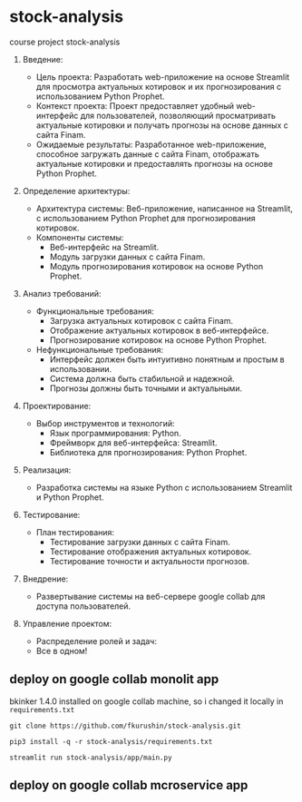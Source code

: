 # stock-analysis
course project stock-analysis


1. Введение:
   - Цель проекта: Разработать web-приложение на основе Streamlit для просмотра актуальных котировок и их прогнозирования с использованием Python Prophet.
   - Контекст проекта: Проект предоставляет удобный web-интерфейс для пользователей, позволяющий просматривать актуальные котировки и получать прогнозы на основе данных с сайта Finam.
   - Ожидаемые результаты: Разработанное web-приложение, способное загружать данные с сайта Finam, отображать актуальные котировки и предоставлять прогнозы на основе Python Prophet.

2. Определение архитектуры:
   - Архитектура системы: Веб-приложение, написанное на Streamlit, с использованием Python Prophet для прогнозирования котировок.
   - Компоненты системы: 
     - Веб-интерфейс на Streamlit.
     - Модуль загрузки данных с сайта Finam.
     - Модуль прогнозирования котировок на основе Python Prophet.

3. Анализ требований:
   - Функциональные требования:
     - Загрузка актуальных котировок с сайта Finam.
     - Отображение актуальных котировок в веб-интерфейсе.
     - Прогнозирование котировок на основе Python Prophet.
   - Нефункциональные требования:
     - Интерфейс должен быть интуитивно понятным и простым в использовании.
     - Система должна быть стабильной и надежной.
     - Прогнозы должны быть точными и актуальными.

4. Проектирование:
   - Выбор инструментов и технологий:
     - Язык программирования: Python.
     - Фреймворк для веб-интерфейса: Streamlit.
     - Библиотека для прогнозирования: Python Prophet.

5. Реализация:
   - Разработка системы на языке Python с использованием Streamlit и Python Prophet.

6. Тестирование:
   - План тестирования:
     - Тестирование загрузки данных с сайта Finam.
     - Тестирование отображения актуальных котировок.
     - Тестирование точности и актуальности прогнозов.

7. Внедрение:
   - Развертывание системы на веб-сервере google collab для доступа пользователей.

8. Управление проектом:
   - Распределение ролей и задач:
   - Все в одном!


## deploy on google collab monolit app

bkinker 1.4.0 installed on google collab machine, so i changed it locally in `requirements.txt`
```commandline
git clone https://github.com/fkurushin/stock-analysis.git
```


```commandline
pip3 install -q -r stock-analysis/requirements.txt
```

```commandline
streamlit run stock-analysis/app/main.py
```

## deploy on google collab mcroservice app
